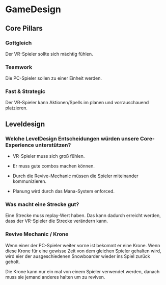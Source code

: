 # GameDesign

## Core Pillars

### Gottgleich

Der VR-Spieler sollte sich mächtig fühlen.

### Teamwork

Die PC-Spieler sollen zu einer Einheit werden.

### Fast & Strategic

Der VR-Spieler kann Aktionen/Spells im planen und vorrauschauend platzieren.

## Leveldesign

### Welche LevelDesign Entscheidungen würden unsere Core-Experience unterstützen?

- VR-Spieler muss sich groß fühlen. 

- Er muss gute combos machen können.

- Durch die Revive-Mechanic müssen die Spieler miteinander kommunizieren.

- Planung wird durch das Mana-System enforced.

### Was macht eine Strecke gut?

Eine Strecke muss replay-Wert haben. Das kann dadurch erreicht werden, dass der VR-Spieler die Strecke verändern kann.

### Revive Mechanic / Krone

Wenn einer der PC-Spieler weiter vorne ist bekommt er eine Krone. Wenn diese Krone für eine gewisse Zeit von dem gleichen Spieler gehalten wird, wird eier der ausgeschiedenen Snowboarder wieder ins Spiel zurück geholt.

Die Krone kann nur ein mal von einem Spieler verwendet werden, danach muss sie jemand anderes halten um zu reviven.
